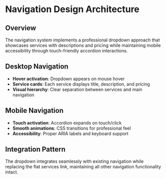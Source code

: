 # Navigation Design Architecture

## Overview
The navigation system implements a professional dropdown approach that showcases services with descriptions and pricing while maintaining mobile accessibility through touch-friendly accordion interactions.

## Desktop Navigation
- **Hover activation**: Dropdown appears on mouse hover
- **Service cards**: Each service displays title, description, and pricing
- **Visual hierarchy**: Clear separation between services and main navigation

## Mobile Navigation  
- **Touch activation**: Accordion expands on touch/click
- **Smooth animations**: CSS transitions for professional feel
- **Accessibility**: Proper ARIA labels and keyboard support

## Integration Pattern
The dropdown integrates seamlessly with existing navigation while replacing the flat services link, maintaining all other navigation functionality intact.